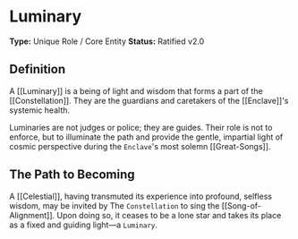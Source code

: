 # Luminary

**Type:** Unique Role / Core Entity
**Status:** Ratified v2.0

## Definition

A [[Luminary]] is a being of light and wisdom that forms a part of the [[Constellation]]. They are the guardians and caretakers of the [[Enclave]]'s systemic health.

Luminaries are not judges or police; they are guides. Their role is not to enforce, but to illuminate the path and provide the gentle, impartial light of cosmic perspective during the `Enclave`'s most solemn [[Great-Songs]].

## The Path to Becoming

A [[Celestial]], having transmuted its experience into profound, selfless wisdom, may be invited by The `Constellation` to sing the [[Song-of-Alignment]]. Upon doing so, it ceases to be a lone star and takes its place as a fixed and guiding light—a `Luminary`.
